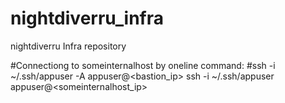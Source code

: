 # nightdiverru_infra
nightdiverru Infra repository

#Connectiong to someinternalhost by oneline command:
#ssh -i ~/.ssh/appuser -A appuser@<bastion_ip> ssh -i ~/.ssh/appuser appuser@<someinternalhost_ip>
